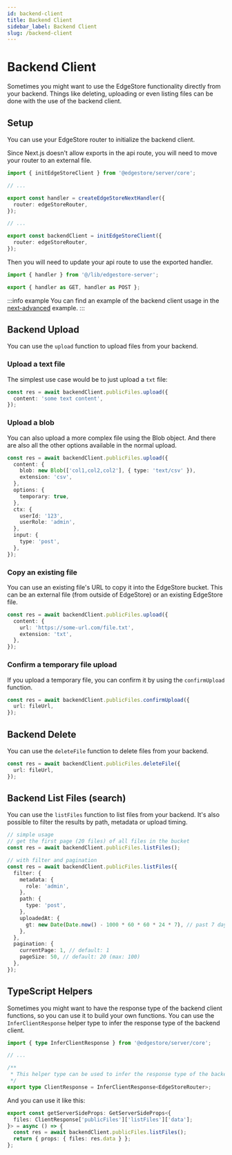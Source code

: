 ```yaml
---
id: backend-client
title: Backend Client
sidebar_label: Backend Client
slug: /backend-client
---
```


# Backend Client

Sometimes you might want to use the EdgeStore functionality directly from your backend. Things like deleting, uploading or even listing files can be done with the use of the backend client.

## Setup

You can use your EdgeStore router to initialize the backend client.

Since Next.js doesn't allow exports in the api route, you will need to move your router to an external file.

```ts {0, 10-12} title="src/lib/edgestore-server.ts"
import { initEdgeStoreClient } from '@edgestore/server/core';

// ...

export const handler = createEdgeStoreNextHandler({
  router: edgeStoreRouter,
});

// ...

export const backendClient = initEdgeStoreClient({
  router: edgeStoreRouter,
});
```

Then you will need to update your api route to use the exported handler.

```ts title="src/app/api/edgestore/[...edgestore]/route.ts"
import { handler } from '@/lib/edgestore-server';

export { handler as GET, handler as POST };
```

:::info example
You can find an example of the backend client usage in the [next-advanced](https://github.com/edgestorejs/edgestore/tree/main/examples/next-advanced) example.
:::

## Backend Upload

You can use the `upload` function to upload files from your backend.

### Upload a text file

The simplest use case would be to just upload a `txt` file:

```ts
const res = await backendClient.publicFiles.upload({
  content: 'some text content',
});
```

### Upload a blob

You can also upload a more complex file using the Blob object. And there are also all the other options available in the normal upload.

```ts
const res = await backendClient.publicFiles.upload({
  content: {
    blob: new Blob(['col1,col2,col2'], { type: 'text/csv' }),
    extension: 'csv',
  },
  options: {
    temporary: true,
  },
  ctx: {
    userId: '123',
    userRole: 'admin',
  },
  input: {
    type: 'post',
  },
});
```

### Copy an existing file

You can use an existing file's URL to copy it into the EdgeStore bucket. This can be an external file (from outside of EdgeStore) or an existing EdgeStore file.

```ts
const res = await backendClient.publicFiles.upload({
  content: {
    url: 'https://some-url.com/file.txt',
    extension: 'txt',
  },
});
```

### Confirm a temporary file upload

If you upload a temporary file, you can confirm it by using the `confirmUpload` function.

```ts
const res = await backendClient.publicFiles.confirmUpload({
  url: fileUrl,
});
```

## Backend Delete

You can use the `deleteFile` function to delete files from your backend.

```ts
const res = await backendClient.publicFiles.deleteFile({
  url: fileUrl,
});
```

## Backend List Files (search)

You can use the `listFiles` function to list files from your backend. It's also possible to filter the results by path, metadata or upload timing.

```ts
// simple usage
// get the first page (20 files) of all files in the bucket
const res = await backendClient.publicFiles.listFiles();

// with filter and pagination
const res = await backendClient.publicFiles.listFiles({
  filter: {
    metadata: {
      role: 'admin',
    },
    path: {
      type: 'post',
    },
    uploadedAt: {
      gt: new Date(Date.now() - 1000 * 60 * 60 * 24 * 7), // past 7 days
    },
  },
  pagination: {
    currentPage: 1, // default: 1
    pageSize: 50, // default: 20 (max: 100)
  },
});
```

## TypeScript Helpers

Sometimes you might want to have the response type of the backend client functions, so you can use it to build your own functions. You can use the `InferClientResponse` helper type to infer the response type of the backend client.

```ts title="src/lib/edgestore.ts"
import { type InferClientResponse } from '@edgestore/server/core';

// ...

/**
 * This helper type can be used to infer the response type of the backend client
 */
export type ClientResponse = InferClientResponse<EdgeStoreRouter>;
```

And you can use it like this:

```ts
export const getServerSideProps: GetServerSideProps<{
  files: ClientResponse['publicFiles']['listFiles']['data'];
}> = async () => {
  const res = await backendClient.publicFiles.listFiles();
  return { props: { files: res.data } };
};
```
